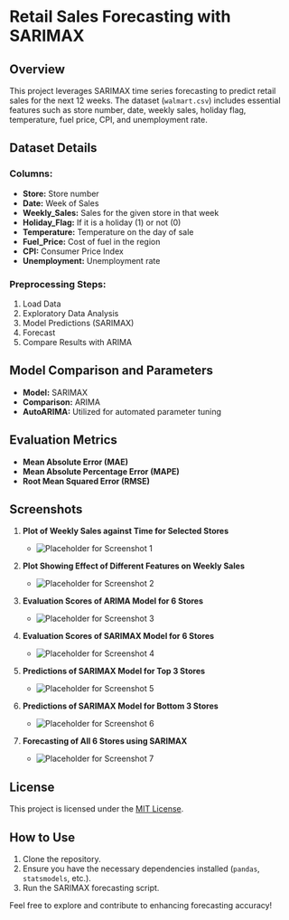 # Retail Sales Forecasting with SARIMAX

## Overview

This project leverages SARIMAX time series forecasting to predict retail sales for the next 12 weeks. The dataset (`walmart.csv`) includes essential features such as store number, date, weekly sales, holiday flag, temperature, fuel price, CPI, and unemployment rate.

## Dataset Details

### Columns:
- **Store:** Store number
- **Date:** Week of Sales
- **Weekly_Sales:** Sales for the given store in that week
- **Holiday_Flag:** If it is a holiday (1) or not (0)
- **Temperature:** Temperature on the day of sale
- **Fuel_Price:** Cost of fuel in the region
- **CPI:** Consumer Price Index
- **Unemployment:** Unemployment rate

### Preprocessing Steps:
1. Load Data
2. Exploratory Data Analysis
3. Model Predictions (SARIMAX)
4. Forecast
5. Compare Results with ARIMA

## Model Comparison and Parameters

- **Model:** SARIMAX
- **Comparison:** ARIMA
- **AutoARIMA:** Utilized for automated parameter tuning

## Evaluation Metrics

- **Mean Absolute Error (MAE)**
- **Mean Absolute Percentage Error (MAPE)**
- **Root Mean Squared Error (RMSE)**

## Screenshots

1. **Plot of Weekly Sales against Time for Selected Stores**
   - ![Placeholder for Screenshot 1](path/to/screenshot1.png)

2. **Plot Showing Effect of Different Features on Weekly Sales**
   - ![Placeholder for Screenshot 2](path/to/screenshot2.png)

3. **Evaluation Scores of ARIMA Model for 6 Stores**
   - ![Placeholder for Screenshot 3](path/to/screenshot3.png)

4. **Evaluation Scores of SARIMAX Model for 6 Stores**
   - ![Placeholder for Screenshot 4](path/to/screenshot4.png)

5. **Predictions of SARIMAX Model for Top 3 Stores**
   - ![Placeholder for Screenshot 5](path/to/screenshot5.png)

6. **Predictions of SARIMAX Model for Bottom 3 Stores**
   - ![Placeholder for Screenshot 6](path/to/screenshot6.png)

7. **Forecasting of All 6 Stores using SARIMAX**
   - ![Placeholder for Screenshot 7](path/to/screenshot7.png)


## License

This project is licensed under the [MIT License](LICENSE).

## How to Use

1. Clone the repository.
2. Ensure you have the necessary dependencies installed (`pandas`, `statsmodels`, etc.).
3. Run the SARIMAX forecasting script.

Feel free to explore and contribute to enhancing forecasting accuracy!

